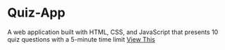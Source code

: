 # Quiz-App
A web application built with HTML, CSS, and JavaScript that presents 10 quiz questions with a 5-minute time limit
[View This](https://abdurrahmannashith.github.io/Quiz-App/)
